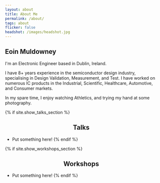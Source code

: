 ```yaml
---
layout: about
title: About Me
permalink: /about/
tags: about
flicker: false
headshot: /images/headshot.jpg
---
```


## Eoin Muldowney

I'm an Electronic Engineer based in Dublin, Ireland. 

I have 8+ years experience in the semiconductor design industry, specialising in Design Validation, Measurement, and Test. I have worked on numerous IC products in the Industrial, Scientific, Healthcare, Automotive, and Consumer markets. 

In my spare time, I enjoy watching Athletics, and trying my hand at some photography.

{% if site.show_talks_section %}
## Talks

- Put something here!
{% endif %}

{% if site.show_workshops_section %}
## Workshops

- Put something here!
{% endif %}


<style>
.post-header, #talks, #workshops {
  text-align: center; /* Want the About Page header to be in the middle */
}
</style>
